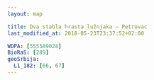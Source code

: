 ```yaml
---
layout: map

title: Dva stabla hrasta lužnjaka – Petrovac
last_modified_at: 2018-05-23T23:37:52+02:00

WDPA: [555589028]
BioRaS: [289]
geoSrbija:
  L1_182: [66, 67]
---
```

